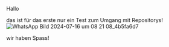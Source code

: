 Hallo

das ist für das erste nur ein Test zum Umgang mit Repositorys!
![WhatsApp Bild 2024-07-16 um 08 21 08_4b5fa6d7](https://github.com/user-attachments/assets/d7ef059e-40e9-4314-a31f-90f2081ef6a6)

wir haben Spass!
